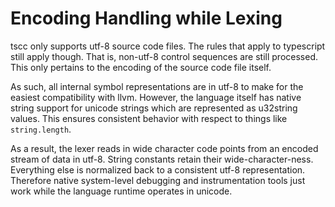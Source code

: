 Encoding Handling while Lexing
=================================

tscc only supports utf-8 source code files. The rules that
apply to typescript still apply though. That is, non-utf-8 
control sequences are still processed. This only pertains to
the encoding of the source code file itself.

As such, all internal symbol representations are in utf-8 to
make for the easiest compatibility with llvm. However, the
language itself has native string support for unicode strings
which are represented as u32string values. This ensures 
consistent behavior with respect to things like `string.length`.

As a result, the lexer reads in wide character code points from
an encoded stream of data in utf-8. String constants retain their
wide-character-ness. Everything else is normalized back to a 
consistent utf-8 representation. Therefore native system-level
debugging and instrumentation tools just work while the language
runtime operates in unicode.